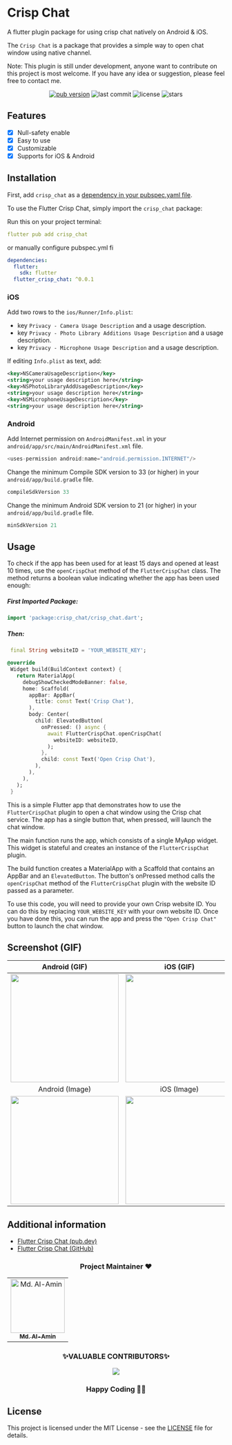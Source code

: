 # Crisp Chat

A flutter plugin package for using crisp chat natively on Android & iOS.

The `Crisp Chat` is a package that provides a simple way to open chat window using native channel.

Note: This plugin is still under development, anyone want to contribute on this project is most welcome. If you have any idea or suggestion, please feel free to contact me.

<p align="center">
  <a href="https://pub.dev/packages/crisp_chat"><img alt="pub version" src="https://img.shields.io/pub/v/crisp_chat?color=%2300b0ff&label=crisp_chat&style=flat-square"></a>
  <img alt="last commit" src="https://img.shields.io/github/last-commit/alamin-karno/flutter-crisp-chat?color=%23ffa000&style=flat-square"/>
  <img alt="license" src="https://img.shields.io/github/license/alamin-karno/flutter-crisp-chat?style=flat-square"/>
  <img alt="stars" src="https://img.shields.io/github/stars/alamin-karno/flutter-crisp-chat?style=social"/>
</p>

## Features

- [x] Null-safety enable
- [x] Easy to use
- [x] Customizable
- [x] Supports for iOS & Android

## Installation

First, add `crisp_chat` as a [dependency in your pubspec.yaml file](https://flutter.dev/using-packages/).

To use the Flutter Crisp Chat, simply import the `crisp_chat` package:

Run this on your project terminal:

```yaml
flutter pub add crisp_chat
```

or manually configure pubspec.yml fi

```yaml
dependencies:
  flutter:
    sdk: flutter
  flutter_crisp_chat: ^0.0.1
```

### iOS

Add two rows to the `ios/Runner/Info.plist`:

* key `Privacy - Camera Usage Description` and a usage description.
* key `Privacy - Photo Library Additions Usage Description` and a usage description.
* key `Privacy - Microphone Usage Description` and a usage description.

If editing `Info.plist` as text, add:

```xml
<key>NSCameraUsageDescription</key>
<string>your usage description here</string>
<key>NSPhotoLibraryAddUsageDescription</key>
<string>your usage description here</string>
<key>NSMicrophoneUsageDescription</key>
<string>your usage description here</string>
```

### Android

Add Internet permission on `AndroidManifest.xml` in your `android/app/src/main/AndroidManifest.xml` file.

```groovy
<uses-permission android:name="android.permission.INTERNET"/>
```


Change the minimum Compile SDK version to 33 (or higher) in your `android/app/build.gradle` file.

```groovy
compileSdkVersion 33
```

Change the minimum Android SDK version to 21 (or higher) in your `android/app/build.gradle` file.


```groovy
minSdkVersion 21
```


## Usage
To check if the app has been used for at least 15 days and opened at least 10 times, use the `openCrispChat` method of the `FlutterCrispChat` class. The method returns a boolean value indicating whether the app has been used enough:

##### First Imported Package:

```dart
import 'package:crisp_chat/crisp_chat.dart';
```

##### Then:

```dart
 final String websiteID = 'YOUR_WEBSITE_KEY';
```


 ```dart 
 @override
  Widget build(BuildContext context) {
    return MaterialApp(
      debugShowCheckedModeBanner: false,
      home: Scaffold(
        appBar: AppBar(
          title: const Text('Crisp Chat'),
        ),
        body: Center(
          child: ElevatedButton(
            onPressed: () async {
              await FlutterCrispChat.openCrispChat(
                websiteID: websiteID,
              );
            },
            child: const Text('Open Crisp Chat'),
          ),
        ),
      ),
    );
  } 
  ```

This is a simple Flutter app that demonstrates how to use the `FlutterCrispChat` plugin to open a chat window using the Crisp chat service. The app has a single button that, when pressed, will launch the chat window.

The main function runs the app, which consists of a single MyApp widget. This widget is stateful and creates an instance of the `FlutterCrispChat` plugin.

The build function creates a MaterialApp with a Scaffold that contains an AppBar and an `ElevatedButton`. The button's onPressed method calls the `openCrispChat` method of the `FlutterCrispChat` plugin with the website ID passed as a parameter.

To use this code, you will need to provide your own Crisp website ID. You can do this by replacing `YOUR_WEBSITE_KEY` with your own website ID. Once you have done this, you can run the app and press the `"Open Crisp Chat"` button to launch the chat window.

## Screenshot (GIF)

|             Android  (GIF)            |              iOS    (GIF)          |
|:---------------------------------------------------:|:---------------------------------------------------:|
| <img src="https://github.com/alamin-karno/flutter-crisp-chat/blob/main/example/screenshots/crisp_android.gif?raw=true" width = "250"> | <img src="https://github.com/alamin-karno/flutter-crisp-chat/blob/main/example/screenshots/crisp_ios.gif?raw=true" width = "250"> |
|             Android  (Image)            |              iOS    (Image)          |
| <img src="https://github.com/alamin-karno/flutter-crisp-chat/blob/main/example/screenshots/crisp_android.png?raw=true" width = "250"> | <img src="https://github.com/alamin-karno/flutter-crisp-chat/blob/main/example/screenshots/crisp_ios.png?raw=true" width = "250"> |

## Additional information

- [Flutter Crisp Chat (pub.dev)](https://pub.dev/packages/crisp_chat)
- [Flutter Crisp Chat (GitHub)](https://github.com/alamin-karno/flutter-crisp-chat)

<h3 align=center> Project Maintainer ❤️ </h3>
<p align="center">
<table align="center">
  <tbody><tr>
     <td align="center">
     <a href="https://github.com/alamin-karno">
     <img alt="Md. Al-Amin" src="https://avatars.githubusercontent.com/alamin-karno" width="125px;"> <br>
     <sub><b> Md. Al-Amin </b></sub>
     </a><br></td></tr>
     </tbody> </table> </p>


<h3 align="center"> ✨VALUABLE CONTRIBUTORS✨ </h3>
<p align="center">
<a href="https://github.com/alamin-karno/flutter-crisp-chat/graphs/contributors">
  <img src="https://contrib.rocks/image?repo=alamin-karno/flutter-crisp-chat" />
</a>
</p>
<h3 align="center"> Happy Coding 👨‍💻 </h3>

## License

This project is licensed under the MIT License - see the [LICENSE](LICENSE) file for details.
